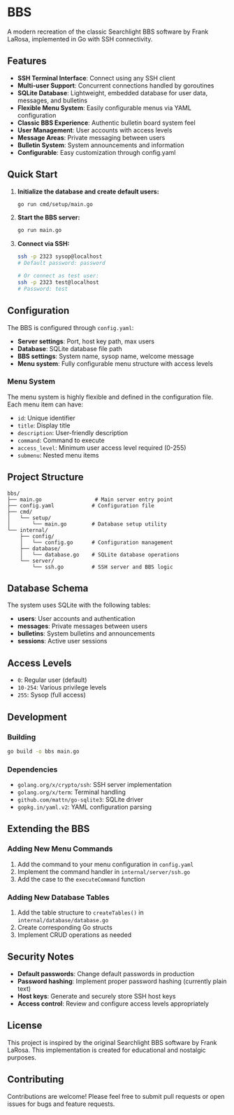 # BBS

A modern recreation of the classic Searchlight BBS software by Frank LaRosa, implemented in Go with SSH connectivity.

## Features

- **SSH Terminal Interface**: Connect using any SSH client
- **Multi-user Support**: Concurrent connections handled by goroutines
- **SQLite Database**: Lightweight, embedded database for user data, messages, and bulletins
- **Flexible Menu System**: Easily configurable menus via YAML configuration
- **Classic BBS Experience**: Authentic bulletin board system feel
- **User Management**: User accounts with access levels
- **Message Areas**: Private messaging between users
- **Bulletin System**: System announcements and information
- **Configurable**: Easy customization through config.yaml

## Quick Start

1. **Initialize the database and create default users:**
   ```bash
   go run cmd/setup/main.go
   ```

2. **Start the BBS server:**
   ```bash
   go run main.go
   ```

3. **Connect via SSH:**
   ```bash
   ssh -p 2323 sysop@localhost
   # Default password: password
   
   # Or connect as test user:
   ssh -p 2323 test@localhost
   # Password: test
   ```

## Configuration

The BBS is configured through `config.yaml`:

- **Server settings**: Port, host key path, max users
- **Database**: SQLite database file path
- **BBS settings**: System name, sysop name, welcome message
- **Menu system**: Fully configurable menu structure with access levels

### Menu System

The menu system is highly flexible and defined in the configuration file. Each menu item can have:

- `id`: Unique identifier
- `title`: Display title
- `description`: User-friendly description
- `command`: Command to execute
- `access_level`: Minimum user access level required (0-255)
- `submenu`: Nested menu items

## Project Structure

```
bbs/
├── main.go                 # Main server entry point
├── config.yaml            # Configuration file
├── cmd/
│   └── setup/
│       └── main.go        # Database setup utility
└── internal/
    ├── config/
    │   └── config.go      # Configuration management
    ├── database/
    │   └── database.go    # SQLite database operations
    └── server/
        └── ssh.go         # SSH server and BBS logic
```

## Database Schema

The system uses SQLite with the following tables:

- **users**: User accounts and authentication
- **messages**: Private messages between users
- **bulletins**: System bulletins and announcements
- **sessions**: Active user sessions

## Access Levels

- `0`: Regular user (default)
- `10-254`: Various privilege levels
- `255`: Sysop (full access)

## Development

### Building

```bash
go build -o bbs main.go
```

### Dependencies

- `golang.org/x/crypto/ssh`: SSH server implementation
- `golang.org/x/term`: Terminal handling
- `github.com/mattn/go-sqlite3`: SQLite driver
- `gopkg.in/yaml.v2`: YAML configuration parsing

## Extending the BBS

### Adding New Menu Commands

1. Add the command to your menu configuration in `config.yaml`
2. Implement the command handler in `internal/server/ssh.go`
3. Add the case to the `executeCommand` function

### Adding New Database Tables

1. Add the table structure to `createTables()` in `internal/database/database.go`
2. Create corresponding Go structs
3. Implement CRUD operations as needed

## Security Notes

- **Default passwords**: Change default passwords in production
- **Password hashing**: Implement proper password hashing (currently plain text)
- **Host keys**: Generate and securely store SSH host keys
- **Access control**: Review and configure access levels appropriately

## License

This project is inspired by the original Searchlight BBS software by Frank LaRosa. This implementation is created for educational and nostalgic purposes.

## Contributing

Contributions are welcome! Please feel free to submit pull requests or open issues for bugs and feature requests.
